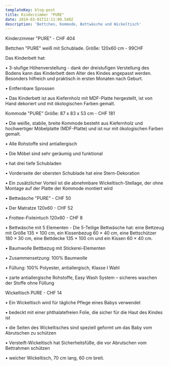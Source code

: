 ```yaml
---
templateKey: blog-post
title: Kinderzimmer "PURE"
date: 2019-03-01T12:11:09.548Z
description: 'Bettchen, Kommode, Bettwäsche und Wickeltisch'
---
```



Kinderzimmer "PURE"  -  CHF 404

Bettchen "PURE" weiß mit Schublade. Größe: 120x60 cm - 99CHF



Das Kinderbett hat:



• 3-stufige Höhenverstellung - dank der dreistufigen Verstellung des Bodens kann das Kinderbett dem Alter des Kindes angepasst werden. Besonders hilfreich und praktisch in ersten Monaten nach Geburt.



• Entfernbare Sprossen



• Das Kinderbett ist aus Kiefernholz mit MDF-Platte hergestellt, ist von Hand dekoriert und mit ökologischen Farben gemalt.





Kommode "PURE" Größe: 87 x 83 x 53 cm - CHF 181



• Die weiße, stabile, breite Kommode besteht aus Kiefernholz und hochwertiger Möbelplatte (MDF-Platte) und ist nur mit ökologischen Farben gemalt.



• Alle Rohstoffe sind antiallergisch



• Die Möbel sind sehr geräumig und funktional



• hat drei tiefe Schubladen



• Vorderseite der obersten Schublade hat eine Stern-Dekoration



• Ein zusätzlicher Vorteil ist die abnehmbare Wickeltisch-Stellage, der ohne Montage auf der Platte der Kommode montiert wird







• Bettwäsche "PURE" - CHF 50



• Der Matratze 120x60 - CHF 52



• Frottee-Fixleintuch 120x60 - CHF 8



• Bettwäsche mit 5 Elementen - Die 5-Teilige Bettwäsche hat: eine Bettzeug mit Größe 135 × 100 cm, ein Kissenbezug 60 × 40 cm, eine Bettschützer 180 × 30 cm,    eine Bettdecke 135 × 100 cm und ein Kissen 60 × 40 cm.



• Baumwolle Bettbezug mit Stickerei-Elementen



• Zusammensetzung: 100% Baumwolle



• Füllung: 100% Polyester, antiallergisch, Klasse I Wahl



• zarte antiallergische Rohstoffe, Easy Wash System – sicheres waschen der Stoffe ohne Füllung





Wickeltisch PURE - CHF 14



• Ein Wickeltisch wird für tägliche Pflege eines Babys verwendet



• bedeckt mit einer phthalatefreien Folie, die sicher für die Haut des Kindes ist



• die Seiten des Wickeltisches sind speziell geformt um das Baby vom Abrutschen zu schützen



• Versteift-Wickeltisch hat Sicherheitsfüße, die vor Abrutschen vom Bettrahmen schützen



• weicher Wickeltisch, 70 cm lang, 60 cm breit.
